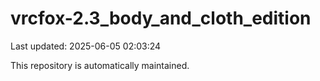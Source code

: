 # vrcfox-2.3_body_and_cloth_edition

Last updated: 2025-06-05 02:03:24

This repository is automatically maintained.
